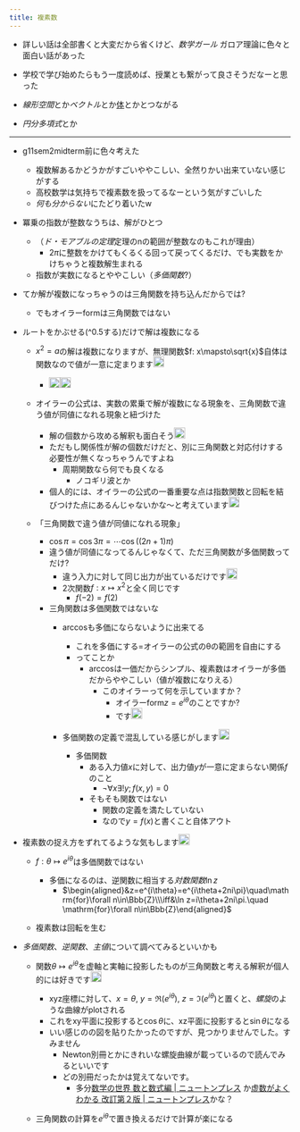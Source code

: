 ```yaml
---
title: 複素数
---
```


* 詳しい話は全部書くと大変だから省くけど、*数学ガール* ガロア理論に色々と面白い話があった

* 学校で学び始めたらもう一度読めば、授業とも繋がって良さそうだなーと思った

* *線形空間*とか*ベクトル*とか[体](%E4%BD%93.md)とかとつながる

* *円分多項式*とか

---

* g11sem2midterm前に色々考えた
  
  * 複数解あるかどうかがすごいややこしい、全然りかい出来ていない感じがする
  * 高校数学は気持ちで複素数を扱ってるなーという気がすごいした
  * *何も分からない*にたどり着いたw
* 冪乗の指数が整数なうちは、解がひとつ
  
  * （*ド・モアブルの定理*定理のnの範囲が整数なのもこれが理由）
    * $2\pi$に整数をかけてもくるくる回って戻ってくるだけ、でも実数をかけちゃうと複数解生まれる
  * 指数が実数になるとややこしい（*多価関数*?）
* てか解が複数になっちゃうのは三角関数を持ち込んだからでは?
  
  * でもオイラーformは三角関数ではない
* ルートをかぶせる(^0.5する)だけで解は複数になる
  
  * $x^2=a$の解は複数になりますが、無理関数$f: x\mapsto\sqrt{x}$自体は関数なので値が一意に定まります<img src='https://scrapbox.io/api/pages/blu3mo-public/takker/icon' alt='takker.icon' height="19.5"/>

    * <img src='https://scrapbox.io/api/pages/icons/なるほど/icon' alt='/icons/なるほど.icon' height="19.5"/><img src='https://scrapbox.io/api/pages/blu3mo-public/blu3mo/icon' alt='blu3mo.icon' height="19.5"/>
  * オイラーの公式は、実数の累乗で解が複数になる現象を、三角関数で違う値が同値になれる現象と紐づけた
    * 解の個数から攻める解釈も面白そう<img src='https://scrapbox.io/api/pages/blu3mo-public/takker/icon' alt='takker.icon' height="19.5"/>
    * ただもし関係性が解の個数だけだと、別に三角関数と対応付けする必要性が無くなっちゃうんですよね
      * 周期関数なら何でも良くなる
        * ノコギリ波とか
    * 個人的には、オイラーの公式の一番重要な点は指数関数と回転を結びつけた点にあるんじゃないかな～と考えています<img src='https://scrapbox.io/api/pages/blu3mo-public/takker/icon' alt='takker.icon' height="19.5"/>
  * 「三角関数で違う値が同値になれる現象」
    * $\cos\pi=\cos3\pi=\cdots\cos((2n+1)\pi)$
    * 違う値が同値になってるんじゃなくて、ただ三角関数が多価関数ってだけ?
      * 違う入力に対して同じ出力が出ているだけです<img src='https://scrapbox.io/api/pages/blu3mo-public/takker/icon' alt='takker.icon' height="19.5"/>
      * 2次関数$f:x\mapsto x^2$と全く同じです
        * $f(-2)=f(2)$
    * 三角関数は多価関数ではないな
      * arccosも多価にならないように出来てる
        * これを多価にする=オイラーの公式のθの範囲を自由にする
        * ってことか
          * arccosは一価だからシンプル、複素数はオイラーが多価だからややこしい（値が複数になりえる）
            * このオイラーって何を示していますか？
              * オイラーform$z=e^{i\theta}$のことですか?
              * です<img src='https://scrapbox.io/api/pages/blu3mo-public/blu3mo/icon' alt='blu3mo.icon' height="19.5"/>
      * 多価関数の定義で混乱している感じがします<img src='https://scrapbox.io/api/pages/blu3mo-public/takker/icon' alt='takker.icon' height="19.5"/>

        * 多価関数
          * ある入力値$x$に対して、出力値$y$が一意に定まらない関係$f$のこと
            * $\lnot\forall x\exists!y;f(x,y)=0$
          * そもそも関数ではない
            * 関数の定義を満たしていない
            * なので$y=f(x)$と書くこと自体アウト
* 複素数の捉え方をずれてるような気もします<img src='https://scrapbox.io/api/pages/blu3mo-public/takker/icon' alt='takker.icon' height="19.5"/>
  
  * $f: \theta\mapsto e^{i\theta}$は多価関数ではない
    
    * 多価になるのは、逆関数に相当する*対数関数*$\ln z$
      * $\begin{aligned}&z=e^{i\theta}=e^{i\theta+2ni\pi}\quad\mathrm{for}\forall n\in\Bbb{Z}\\\iff&\ln z=i\theta+2ni\pi.\quad \mathrm{for}\forall n\in\Bbb{Z}\end{aligned}$
  * 複素数は回転を生む

* *多価関数*、*逆関数*、*主値*について調べてみるといいかも
  
  * 関数$\theta\mapsto e^{i\theta}$を虚軸と実軸に投影したものが三角関数と考える解釈が個人的には好きです<img src='https://scrapbox.io/api/pages/blu3mo-public/takker/icon' alt='takker.icon' height="19.5"/>

    * xyz座標に対して、$x=\theta$, $y=\Re(e^{i\theta})$, $z=\Im(e^{i\theta})$と置くと、*螺旋*のような曲線がplotされる
    * これをxy平面に投影すると$\cos\theta$に、xz平面に投影すると$\sin\theta$になる
    * いい感じのの図を貼りたかったのですが、見つかりませんでした。すみません
      * Newton別冊とかにきれいな螺旋曲線が載っているので読んでみるといいです
      * どの別冊だったかは覚えてないです。
        * 多分[数学の世界 数と数式編 | ニュートンプレス](https://www.newtonpress.co.jp/separate/back_mathematics/mook_201005-1.html) か[虚数がよくわかる 改訂第２版 | ニュートンプレス](https://www.newtonpress.co.jp/separate/back_mathematics/mook_200410-1.html)かな？
  * 三角関数の計算を$e^{i\theta}$で置き換えるだけで計算が楽になる
